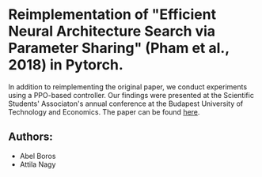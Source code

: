 # Reimplementation of "Efficient Neural Architecture Search via Parameter Sharing" (Pham et al., 2018) in Pytorch.


In addition to reimplementing the original paper, we conduct experiments using a PPO-based controller. Our findings were presented at the Scientific Students' Associaton's annual conference at the Budapest University of Technology and Economics. The paper can be found [here](http://tdk.bme.hu/VIK/DownloadPaper/Neuralis-architektura-kereses-minta1
).

## Authors:
- Abel Boros
- Attila Nagy

